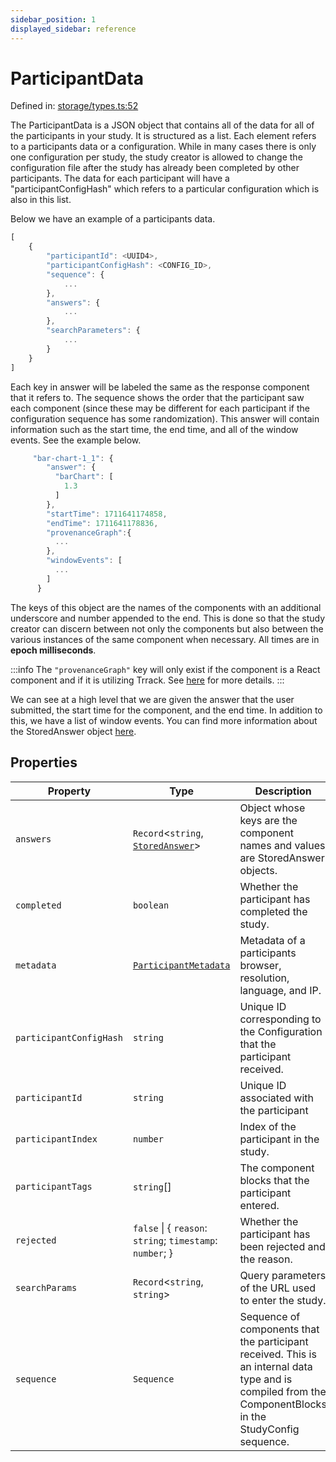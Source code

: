 ```yaml
---
sidebar_position: 1
displayed_sidebar: reference
---
```


# ParticipantData

Defined in: [storage/types.ts:52](https://github.com/revisit-studies/study/blob/cc971c3a87dd8aa25af38cb8fdda41a9d7f7e906/src/storage/types.ts#L52)

The ParticipantData is a JSON object that contains all of the data for all of the participants in your study. It is structured as a list. Each element refers to a participants data or a configuration. While in many cases there is only one configuration per study, the study creator is allowed to change the configuration file after the study has already been completed by other participants. The data for each participant will have a "participantConfigHash" which refers to a particular configuration which is also in this list.

Below we have an example of a participants data.
```js
[
    {
        "participantId": <UUID4>,
        "participantConfigHash": <CONFIG_ID>,
        "sequence": {
            ...
        },
        "answers": {
            ...
        },
        "searchParameters": {
            ...
        }
    }
]
```
Each key in answer will be labeled the same as the response component that it refers to. The sequence shows the order that the participant saw each component (since these may be different for each participant if the configuration sequence has some randomization). This answer will contain information such as the start time, the end time, and all of the window events. See the example below.

```js
     "bar-chart-1_1": {
        "answer": {
          "barChart": [
            1.3
          ]
        },
        "startTime": 1711641174858,
        "endTime": 1711641178836,
        "provenanceGraph":{
          ...
        },
        "windowEvents": [
          ...
        ]
      }
```
The keys of this object are the names of the components with an additional underscore and number appended to the end. This is done so that the study creator can discern between not only the components but also between the various instances of the same component when necessary. All times are in **epoch milliseconds**.

:::info
The `"provenanceGraph"` key will only exist if the component is a React component and if it is utilizing Trrack. See [here](../StoredAnswer) for more details.
:::

We can see at a high level that we are given the answer that the user submitted, the start time for the component, and the end time. In addition to this, we have a list of window events. You can find more information about the StoredAnswer object [here](../StoredAnswer).

## Properties

| Property | Type | Description | Defined in |
| ------ | ------ | ------ | ------ |
| <a id="answers"></a> `answers` | `Record`\<`string`, [`StoredAnswer`](StoredAnswer.md)\> | Object whose keys are the component names and values are StoredAnswer objects. | [storage/types.ts:62](https://github.com/revisit-studies/study/blob/cc971c3a87dd8aa25af38cb8fdda41a9d7f7e906/src/storage/types.ts#L62) |
| <a id="completed"></a> `completed` | `boolean` | Whether the participant has completed the study. | [storage/types.ts:68](https://github.com/revisit-studies/study/blob/cc971c3a87dd8aa25af38cb8fdda41a9d7f7e906/src/storage/types.ts#L68) |
| <a id="metadata"></a> `metadata` | [`ParticipantMetadata`](ParticipantMetadata.md) | Metadata of a participants browser, resolution, language, and IP. | [storage/types.ts:66](https://github.com/revisit-studies/study/blob/cc971c3a87dd8aa25af38cb8fdda41a9d7f7e906/src/storage/types.ts#L66) |
| <a id="participantconfighash"></a> `participantConfigHash` | `string` | Unique ID corresponding to the Configuration that the participant received. | [storage/types.ts:56](https://github.com/revisit-studies/study/blob/cc971c3a87dd8aa25af38cb8fdda41a9d7f7e906/src/storage/types.ts#L56) |
| <a id="participantid"></a> `participantId` | `string` | Unique ID associated with the participant | [storage/types.ts:54](https://github.com/revisit-studies/study/blob/cc971c3a87dd8aa25af38cb8fdda41a9d7f7e906/src/storage/types.ts#L54) |
| <a id="participantindex"></a> `participantIndex` | `number` | Index of the participant in the study. | [storage/types.ts:60](https://github.com/revisit-studies/study/blob/cc971c3a87dd8aa25af38cb8fdda41a9d7f7e906/src/storage/types.ts#L60) |
| <a id="participanttags"></a> `participantTags` | `string`[] | The component blocks that the participant entered. | [storage/types.ts:75](https://github.com/revisit-studies/study/blob/cc971c3a87dd8aa25af38cb8fdda41a9d7f7e906/src/storage/types.ts#L75) |
| <a id="rejected"></a> `rejected` | `false` \| \{ `reason`: `string`; `timestamp`: `number`; \} | Whether the participant has been rejected and the reason. | [storage/types.ts:70](https://github.com/revisit-studies/study/blob/cc971c3a87dd8aa25af38cb8fdda41a9d7f7e906/src/storage/types.ts#L70) |
| <a id="searchparams"></a> `searchParams` | `Record`\<`string`, `string`\> | Query parameters of the URL used to enter the study. | [storage/types.ts:64](https://github.com/revisit-studies/study/blob/cc971c3a87dd8aa25af38cb8fdda41a9d7f7e906/src/storage/types.ts#L64) |
| <a id="sequence"></a> `sequence` | `Sequence` | Sequence of components that the participant received. This is an internal data type and is compiled from the ComponentBlocks in the StudyConfig sequence. | [storage/types.ts:58](https://github.com/revisit-studies/study/blob/cc971c3a87dd8aa25af38cb8fdda41a9d7f7e906/src/storage/types.ts#L58) |
